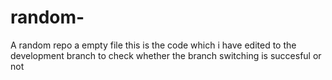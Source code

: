 # random-
A random repo
a empty file
this is the code which i have edited to the development branch to check whether the branch switching is succesful or not 